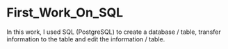 # First_Work_On_SQL
In this work, I used SQL (PostgreSQL) to create a database / table, transfer information to the table and edit the information / table.
